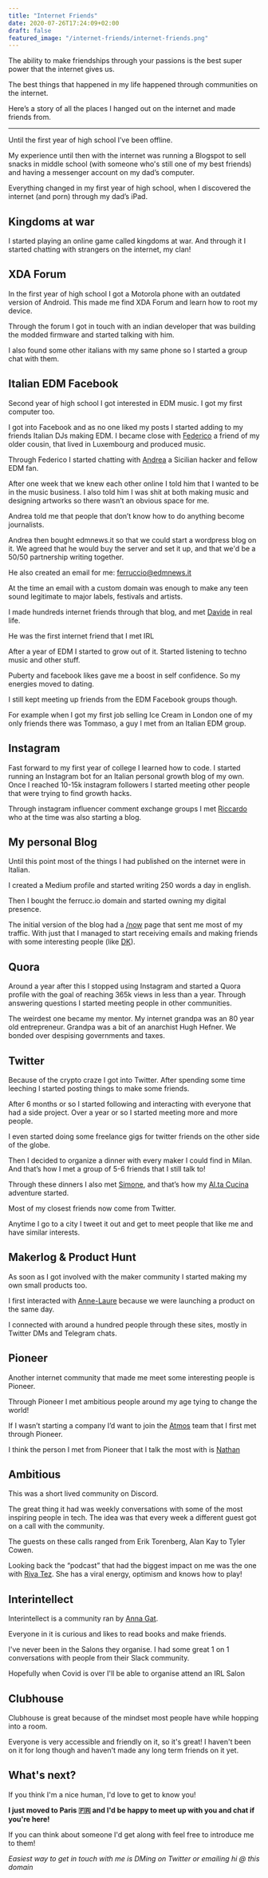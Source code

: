 ```yaml
---
title: "Internet Friends"
date: 2020-07-26T17:24:09+02:00
draft: false
featured_image: "/internet-friends/internet-friends.png"
---
```


The ability to make friendships through your passions is the best super power that the internet gives us.

The best things that happened in my life happened through communities on the internet.

Here’s a story of all the places I hanged out on the internet and made friends from.

---

Until the first year of high school I’ve been offline. 

My experience until then with the internet was running a Blogspot to sell snacks in middle school (with someone who's still one of my best friends) and having a messenger account on my dad’s computer.

Everything changed in my first year of high school, when I discovered the internet (and porn) through my dad’s iPad.

## Kingdoms at war

I started playing an online game called kingdoms at war. And through it I started chatting with strangers on the internet, my clan!

## XDA Forum

In the first year of high school I got a Motorola phone with an outdated version of Android. This made me find XDA Forum and learn how to root my device.

Through the forum I got in touch with an indian developer that was building the modded firmware and started talking with him.

I also found some other italians with my same phone so I started a group chat with them.

## Italian EDM Facebook

Second year of high school I got interested in EDM music. I got my first computer too.

I got into Facebook and as no one liked my posts I started adding to my friends Italian DJs making EDM. I became close with [Federico](https://lu.linkedin.com/in/federicogiusto) a friend of my older cousin, that lived in Luxembourg and produced music.

Through Federico I started chatting with [Andrea](https://it.linkedin.com/public-profile/in/andreatine) a Sicilian hacker and fellow EDM fan.

After one week that we knew each other online I told him that I wanted to be in the music business. I also told him I was shit at both making music and designing artworks so there wasn’t an obvious space for me.

Andrea told me that people that don’t know how to do anything become journalists.

Andrea then bought edmnews.it so that we could start a wordpress blog on it. We agreed that he would buy the server and set it up, and that we'd be a 50/50 partnership writing together.

He also created an email for me: ferruccio@edmnews.it 

At the time an email with a custom domain was enough to make any teen sound legitimate to major labels, festivals and artists.

I made hundreds internet friends through that blog, and met [Davide](https://www.instagram.com/kharfi) in real life.

He was the first internet friend that I met IRL

After a year of EDM I started to grow out of it. Started listening to techno music and other stuff.

Puberty and facebook likes gave me a boost in self confidence. So my energies moved to dating.

I still kept meeting up friends from the EDM Facebook groups though.

For example when I got my first job selling Ice Cream in London one of my only friends there was Tommaso, a guy I met from an Italian EDM group.

## Instagram

Fast forward to my first year of college I learned how to code. I started running an Instagram bot for an Italian personal growth blog of my own. Once I reached 10-15k instagram followers I started meeting other people that were trying to find growth hacks.

Through instagram influencer comment exchange groups I met [Riccardo](https://riccardosuardi.com/) who at the time was also starting a blog.

## My personal Blog

Until this point most of the things I had published on the internet were in Italian.

I created a Medium profile and started writing 250 words a day in english.

Then I bought the ferrucc.io domain and started owning my digital presence.

The initial version of the blog had a [/now](https://sivers.org/nowff) page that sent me most of my traffic. With just that I managed to start receiving emails and making friends with some interesting people (like [DK](https://www.dkthehuman.com/about/)).

## Quora

Around a year after this I stopped using Instagram and started a Quora profile with the goal of reaching 365k views in less than a year. Through answering questions I started meeting people in other communities.

The weirdest one became my mentor. My internet grandpa was an 80 year old entrepreneur. Grandpa was a bit of an anarchist Hugh Hefner. We bonded over despising governments and taxes.

## Twitter

Because of the crypto craze I got into Twitter. After spending some time leeching I started posting things to make some friends.

After 6 months or so I started following and interacting with everyone that had a side project. Over a year or so I started meeting more and more people.

I even started doing some freelance gigs for twitter friends on the other side of the globe.

Then I decided to organize a dinner with every maker I could find in Milan. And that’s how I met a group of 5-6 friends that I still talk to!

Through these dinners I also met [Simone](https://twitter.com/SimoneMascagni), and that’s how my [Al.ta Cucina](/posts/altacucina) adventure started.

Most of my closest friends now come from Twitter.

Anytime I go to a city I tweet it out and get to meet people that like me and have similar interests.

## Makerlog & Product Hunt

As soon as I got involved with the maker community I started making my own small products too.

I first interacted with [Anne-Laure](https://twitter.com/anthilemoon) because we were launching a product on the same day.

I connected with around a hundred people through these sites, mostly in Twitter DMs and Telegram chats.

## Pioneer

Another internet community that made me meet some interesting people is Pioneer.

Through Pioneer I met ambitious people around my age tying to change the world!

If I wasn’t starting a company I’d want to join the [Atmos](https://buildatmos.com/) team that I first met through Pioneer.

I think the person I met from Pioneer that I talk the most with is [Nathan](https://twitter.com/gansernathan)

## Ambitious

This was a short lived community on Discord.

The great thing it had was weekly conversations with some of the most inspiring people in tech. The idea was that every week a different guest got on a call with the community.

The guests on these calls ranged from Erik Torenberg, Alan Kay to Tyler Cowen.

Looking back the “podcast” that had the biggest impact on me was the one with [Riva Tez](https://twitter.com/rivatez). She has a viral energy, optimism and knows how to play!

## Interintellect

Interintellect is a community ran by [Anna Gat](https://twitter.com/TheAnnaGat).

Everyone in it is curious and likes to read books and make friends.

I've never been in the Salons they organise. I had some great 1 on 1 conversations with people from their Slack community.

Hopefully when Covid is over I'll be able to organise attend an IRL Salon

## Clubhouse

Clubhouse is great because of the mindset most people have while hopping into a room.

Everyone is very accessible and friendly on it, so it's great! I haven't been on it for long though and haven't made any long term friends on it yet.

## What's next?

If you think I'm a nice human, I'd love to get to know you!

**I just moved to Paris 🇫🇷 and I'd be happy to meet up with you and chat if you're here!**

If you can think about someone I'd get along with feel free to introduce me to them!

*Easiest way to get in touch with me is DMing on Twitter or emailing hi @ this domain*